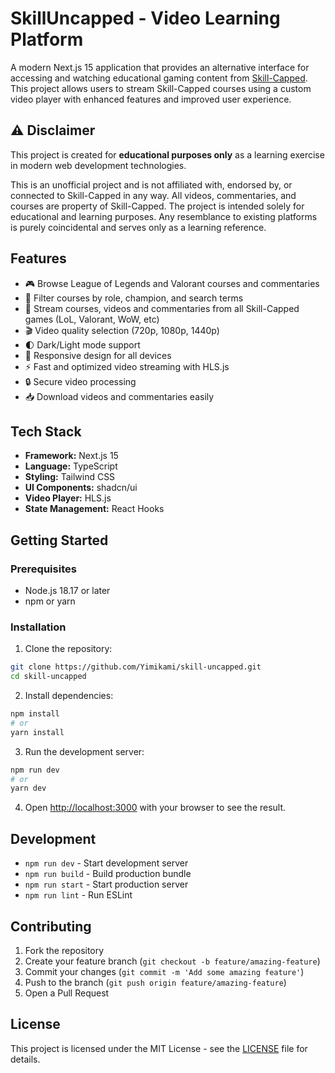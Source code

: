 # SkillUncapped - Video Learning Platform

A modern Next.js 15 application that provides an alternative interface for accessing and watching educational gaming content from [Skill-Capped](https://www.skill-capped.com/). This project allows users to stream Skill-Capped courses using a custom video player with enhanced features and improved user experience.

## ⚠️ Disclaimer

This project is created for **educational purposes only** as a learning exercise in modern web development technologies.

This is an unofficial project and is not affiliated with, endorsed by, or connected to Skill-Capped in any way. All videos, commentaries, and courses are
property of Skill-Capped. The project is intended solely for educational and learning purposes. Any resemblance to existing platforms is purely coincidental and serves only as a learning reference.

## Features

- 🎮 Browse League of Legends and Valorant courses and commentaries
- 🎥 Filter courses by role, champion, and search terms
- 🎥 Stream courses, videos and commentaries from all Skill-Capped games (LoL, Valorant, WoW, etc)
- 🎬 Video quality selection (720p, 1080p, 1440p)
- 🌓 Dark/Light mode support
- 📱 Responsive design for all devices
- ⚡ Fast and optimized video streaming with HLS.js
- 🔒 Secure video processing
- 📥 Download videos and commentaries easily

## Tech Stack

- **Framework:** Next.js 15
- **Language:** TypeScript
- **Styling:** Tailwind CSS
- **UI Components:** shadcn/ui
- **Video Player:** HLS.js
- **State Management:** React Hooks

## Getting Started

### Prerequisites

- Node.js 18.17 or later
- npm or yarn

### Installation

1. Clone the repository:

```bash
git clone https://github.com/Yimikami/skill-uncapped.git
cd skill-uncapped
```

2. Install dependencies:

```bash
npm install
# or
yarn install
```

3. Run the development server:

```bash
npm run dev
# or
yarn dev
```

4. Open [http://localhost:3000](http://localhost:3000) with your browser to see the result.

## Development

- `npm run dev` - Start development server
- `npm run build` - Build production bundle
- `npm run start` - Start production server
- `npm run lint` - Run ESLint

## Contributing

1. Fork the repository
2. Create your feature branch (`git checkout -b feature/amazing-feature`)
3. Commit your changes (`git commit -m 'Add some amazing feature'`)
4. Push to the branch (`git push origin feature/amazing-feature`)
5. Open a Pull Request

## License

This project is licensed under the MIT License - see the [LICENSE](LICENSE) file for details.

